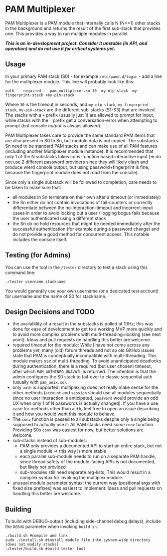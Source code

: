 # PAM Multiplexer

PAM Multiplexer is a PAM module that internally calls N (N>=1) other stacks in the background and returns the result of the first sub-stack that provides one. This provides a way to run multiple modules in parallel.

***This is an in-development project. Consider it unstable (in API, and operation) and do not use it for critical systems yet.***

## Usage
In your primary PAM stack (S0) - for example `/etc/pamd.d/login` - add a line for the multiplexer module. This line will probably look like this:
```
auth	required	pam_multiplexer.so 30 -my-otp-stack -my-fingerprint-stack +my-pin-stack
```
Where `30` is the timeout in seconds, and `my-otp-stack`, `my-fingerprint-stack`, `my-pin-stack` are the different sub-stacks (S1-S3) that are invoked. The stacks with a `+` prefix (usually just 1) are allowed to prompt for input, while stacks with the `-` prefix get a conversation-error when attempting to prompt (but console *output* is always allowed).

PAM Multiplexer takes care to provide the same standard PAM items that are also present in S0 to Sn, but module data is not copied.
The substacks Sn need to be standard PAM stacks and can make use of all PAM features (including another Multiplexer module instance).
It is recommended that only 1 of the N substacks takes conv-function based interactive input (=> do not use 2 different password providers since they will likely clash and produce wierd console output, but using password+fingerprint is fine, because the fingerprint module does not *read* from the console).

Since only a single substack will be followed to completion, care needs to be taken to make sure that:
- all modules in Sn terminate on their own after a timeout (or immediately)
- the Sn either do not contain invocations of fail-counters or correctly differentiate between the no-interaction-timeout and incorrect-input cases in order to avoid locking out a user / logging bogus fails because the user authenticated using a different stack
- the Sn do no hold resources that might be needed immediately after the successful authentication (for example during a password change) and do not provide a good method for concurrent access. This notable includes the console itself.

## Testing (for Admins)
You can use the tool in the `/tester` directory to test a stack using this command line:
```
./tester username stackname
```
You would generally use your own username (or a dedicated test account) for username and the name of S0 for stackname.

## Design Decisions and TODO

- the availability of a result in the substacks is polled at 10Hz; this was done for ease of development to get to a working MVP more quickly and to avoid more complex problems with multi-threading+locking (see next point). Ideas and pull requests on handling this better are welcome.
- required timeout for the module: While I have not come across any problems *yet*, many (old) forum threads and not so old GitHub issues state that PAM is conceptually incompatible with multi-threading. This module makes use of multi-threading. To avoid unanticipated deadlocks during authentication, there is a required (but user chosen) timeout, after which `PAM_AUTHINFO_UNAVAIL` is returned. The intention is that the admin configures the S0 stack to fail-over to classic sequential auth (usually with `pam_unix.so`).
- only `auth` is supported: multiplexing does not really make sense for the other methods (`account` and `session` should use all modules sequentially since no user interaction is anticipated, `password` would provide an odd UX when only 1 of N passwords is actually changed). If you have a use case for methods other than `auth`, feel free to open an issue describing it and how you would want this module to behave.
- The `conv` function is passed to all substacks despite only a single being supposed to actually use it: All PAM stacks need *some* `conv` function. Providing S0s `conv` was easiest for now, but better solutions are welcome.
- sub-stacks instead of sub-modules: 
	- PAM only provides a documented API to start an entire stack, but not a single module => this way is more stable
	- each parallel sub-module needs to run on a separate PAM handle, since thread safety of the module-facing APIs is not documented, but likely not provided
	- sub-modules still need separate arg-lists; This would result in a complex syntax for invoking the multiplex module.
- unusual module parameter syntax: the current way (positional args with fixed size prefixes) was easiest to implement. Ideas and pull requests on handling this better are welcome.

## Building
To build with DEBUG-output (including side-channel debug delays), include the `DEBUG` parameter when invoking `build.sh`.
```
./build.sh #compile and link
sudo ./install.sh #install module file into system-wide directory (does not modify stacks)
./tester/build.sh #build tester tool
```
